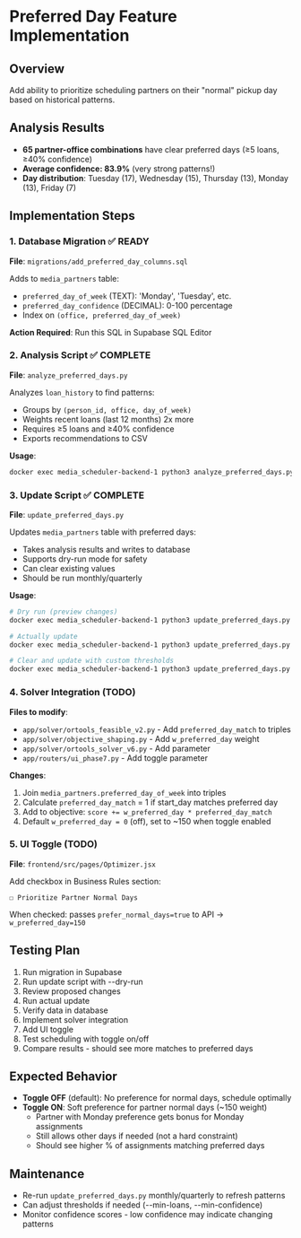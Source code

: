 # Preferred Day Feature Implementation

## Overview
Add ability to prioritize scheduling partners on their "normal" pickup day based on historical patterns.

## Analysis Results
- **65 partner-office combinations** have clear preferred days (≥5 loans, ≥40% confidence)
- **Average confidence: 83.9%** (very strong patterns!)
- **Day distribution**: Tuesday (17), Wednesday (15), Thursday (13), Monday (13), Friday (7)

## Implementation Steps

### 1. Database Migration ✅ READY
**File**: `migrations/add_preferred_day_columns.sql`

Adds to `media_partners` table:
- `preferred_day_of_week` (TEXT): 'Monday', 'Tuesday', etc.
- `preferred_day_confidence` (DECIMAL): 0-100 percentage
- Index on `(office, preferred_day_of_week)`

**Action Required**: Run this SQL in Supabase SQL Editor

### 2. Analysis Script ✅ COMPLETE
**File**: `analyze_preferred_days.py`

Analyzes `loan_history` to find patterns:
- Groups by `(person_id, office, day_of_week)`
- Weights recent loans (last 12 months) 2x more
- Requires ≥5 loans and ≥40% confidence
- Exports recommendations to CSV

**Usage**:
```bash
docker exec media_scheduler-backend-1 python3 analyze_preferred_days.py
```

### 3. Update Script ✅ COMPLETE
**File**: `update_preferred_days.py`

Updates `media_partners` table with preferred days:
- Takes analysis results and writes to database
- Supports dry-run mode for safety
- Can clear existing values
- Should be run monthly/quarterly

**Usage**:
```bash
# Dry run (preview changes)
docker exec media_scheduler-backend-1 python3 update_preferred_days.py --dry-run

# Actually update
docker exec media_scheduler-backend-1 python3 update_preferred_days.py

# Clear and update with custom thresholds
docker exec media_scheduler-backend-1 python3 update_preferred_days.py --clear --min-loans 3 --min-confidence 0.5
```

### 4. Solver Integration (TODO)
**Files to modify**:
- `app/solver/ortools_feasible_v2.py` - Add `preferred_day_match` to triples
- `app/solver/objective_shaping.py` - Add `w_preferred_day` weight
- `app/solver/ortools_solver_v6.py` - Add parameter
- `app/routers/ui_phase7.py` - Add toggle parameter

**Changes**:
1. Join `media_partners.preferred_day_of_week` into triples
2. Calculate `preferred_day_match` = 1 if start_day matches preferred day
3. Add to objective: `score += w_preferred_day * preferred_day_match`
4. Default `w_preferred_day = 0` (off), set to ~150 when toggle enabled

### 5. UI Toggle (TODO)
**File**: `frontend/src/pages/Optimizer.jsx`

Add checkbox in Business Rules section:
```
☐ Prioritize Partner Normal Days
```

When checked: passes `prefer_normal_days=true` to API → `w_preferred_day=150`

## Testing Plan
1. Run migration in Supabase
2. Run update script with --dry-run
3. Review proposed changes
4. Run actual update
5. Verify data in database
6. Implement solver integration
7. Add UI toggle
8. Test scheduling with toggle on/off
9. Compare results - should see more matches to preferred days

## Expected Behavior
- **Toggle OFF** (default): No preference for normal days, schedule optimally
- **Toggle ON**: Soft preference for partner normal days (~150 weight)
  - Partner with Monday preference gets bonus for Monday assignments
  - Still allows other days if needed (not a hard constraint)
  - Should see higher % of assignments matching preferred days

## Maintenance
- Re-run `update_preferred_days.py` monthly/quarterly to refresh patterns
- Can adjust thresholds if needed (--min-loans, --min-confidence)
- Monitor confidence scores - low confidence may indicate changing patterns

